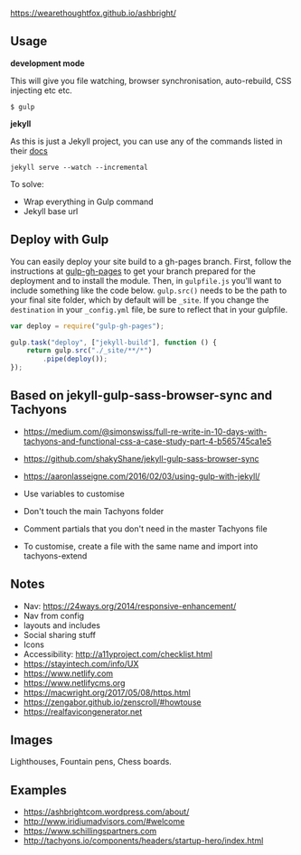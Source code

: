 https://wearethoughtfox.github.io/ashbright/

## Usage

**development mode**

This will give you file watching, browser synchronisation, auto-rebuild, CSS injecting etc etc.

```shell
$ gulp
```

**jekyll**

As this is just a Jekyll project, you can use any of the commands listed in their [docs](http://jekyllrb.com/docs/usage/)

```
jekyll serve --watch --incremental
```

To solve:

- Wrap everything in Gulp command
- Jekyll base url


## Deploy with Gulp

You can easily deploy your site build to a gh-pages branch. First, follow the instructions at [gulp-gh-pages](https://github.com/rowoot/gulp-gh-pages) to get your branch prepared for the deployment and to install the module. Then, in `gulpfile.js` you'll want to include something like the code below. `gulp.src()` needs to be the path to your final site folder, which by default will be `_site`. If you change the `destination` in your `_config.yml` file, be sure to reflect that in your gulpfile.

```javascript
var deploy = require("gulp-gh-pages");

gulp.task("deploy", ["jekyll-build"], function () {
    return gulp.src("./_site/**/*")
        .pipe(deploy());
});
```

## Based on jekyll-gulp-sass-browser-sync and Tachyons
- https://medium.com/@simonswiss/full-re-write-in-10-days-with-tachyons-and-functional-css-a-case-study-part-4-b565745ca1e5
- https://github.com/shakyShane/jekyll-gulp-sass-browser-sync
- https://aaronlasseigne.com/2016/02/03/using-gulp-with-jekyll/

- Use variables to customise
- Don't touch the main Tachyons folder
- Comment partials that you don't need in the master Tachyons file
- To customise, create a file with the same name and import into tachyons-extend

## Notes
- Nav: https://24ways.org/2014/responsive-enhancement/
- Nav from config
- layouts and includes
- Social sharing stuff
- Icons
- Accessibility: http://a11yproject.com/checklist.html
- https://stayintech.com/info/UX
- https://www.netlify.com
- https://www.netlifycms.org
- https://macwright.org/2017/05/08/https.html
- https://zengabor.github.io/zenscroll/#howtouse
- https://realfavicongenerator.net

## Images
Lighthouses, Fountain pens, Chess boards.

## Examples
- https://ashbrightcom.wordpress.com/about/
- http://www.iridiumadvisors.com/#welcome
- https://www.schillingspartners.com
- http://tachyons.io/components/headers/startup-hero/index.html



